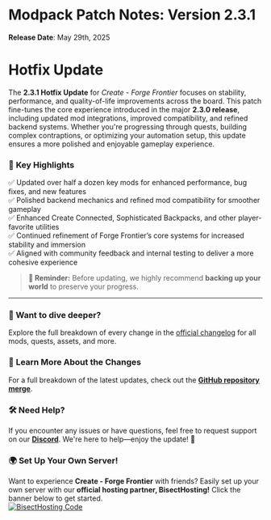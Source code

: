 # **Modpack Patch Notes: Version 2.3.1**  
**Release Date**: May 29th, 2025  

# **Hotfix Update**  

The **2.3.1 Hotfix Update** for *Create - Forge Frontier* focuses on stability, performance, and quality-of-life improvements across the board. This patch fine-tunes the core experience introduced in the major **2.3.0 release**, including updated mod integrations, improved compatibility, and refined backend systems. Whether you're progressing through quests, building complex contraptions, or optimizing your automation setup, this update ensures a more polished and enjoyable gameplay experience.

### 🌟 **Key Highlights**

✅ Updated over half a dozen key mods for enhanced performance, bug fixes, and new features  
✅ Polished backend mechanics and refined mod compatibility for smoother gameplay  
✅ Enhanced Create Connected, Sophisticated Backpacks, and other player-favorite utilities  
✅ Continued refinement of Forge Frontier’s core systems for increased stability and immersion  
✅ Aligned with community feedback and internal testing to deliver a more cohesive experience  

> **🚨 Reminder:** Before updating, we highly recommend **backing up your world** to preserve your progress.  
---

### 📖 Want to dive deeper?
Explore the full breakdown of every change in the [official changelog](https://github.com/Landscapes-Reimagined/Create-Forge-Frontier/blob/main/changelogs/2.3.1_Changelog.md) for all mods, quests, assets, and more.

### 📜 **Learn More About the Changes**  
For a full breakdown of the latest updates, check out the **[GitHub repository merge](https://github.com/Landscapes-Reimagined/Create-Forge-Frontier/commit/4b05d8ad052b2f9b0038157cc71dab80651c75c0)**.  

### 🛠 **Need Help?**  
If you encounter any issues or have questions, feel free to request support on our **[Discord](https://discord.gg/quenZthXgy)**. We're here to help—enjoy the update! 🚀  

### 🌍 **Set Up Your Own Server!**  
Want to experience **Create - Forge Frontier** with friends? Easily set up your own server with our **official hosting partner, BisectHosting!** Click the banner below to get started.  
[![BisectHosting Code](https://www.bisecthosting.com/images/CF/CREATE_FORGE_FRONTIER/CREATE_FORGE_FRONTIER_Promo.webp)](https://bisecthosting.com/M0nkeyPr0grammer?r=curseforge+changelog)  
